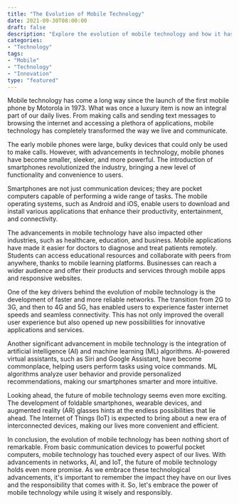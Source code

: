 ```yaml
--- 
title: "The Evolution of Mobile Technology" 
date: 2021-09-30T08:00:00 
draft: false 
description: "Explore the evolution of mobile technology and how it has transformed our lives." 
categories: 
- "Technology" 
tags: 
- "Mobile" 
- "Technology" 
- "Innovation" 
type: "featured" 
--- 
```


Mobile technology has come a long way since the launch of the first mobile phone by Motorola in 1973. What was once a luxury item is now an integral part of our daily lives. From making calls and sending text messages to browsing the internet and accessing a plethora of applications, mobile technology has completely transformed the way we live and communicate. 

The early mobile phones were large, bulky devices that could only be used to make calls. However, with advancements in technology, mobile phones have become smaller, sleeker, and more powerful. The introduction of smartphones revolutionized the industry, bringing a new level of functionality and convenience to users.

Smartphones are not just communication devices; they are pocket computers capable of performing a wide range of tasks. The mobile operating systems, such as Android and iOS, enable users to download and install various applications that enhance their productivity, entertainment, and connectivity.

The advancements in mobile technology have also impacted other industries, such as healthcare, education, and business. Mobile applications have made it easier for doctors to diagnose and treat patients remotely. Students can access educational resources and collaborate with peers from anywhere, thanks to mobile learning platforms. Businesses can reach a wider audience and offer their products and services through mobile apps and responsive websites.

One of the key drivers behind the evolution of mobile technology is the development of faster and more reliable networks. The transition from 2G to 3G, and then to 4G and 5G, has enabled users to experience faster internet speeds and seamless connectivity. This has not only improved the overall user experience but also opened up new possibilities for innovative applications and services.

Another significant advancement in mobile technology is the integration of artificial intelligence (AI) and machine learning (ML) algorithms. AI-powered virtual assistants, such as Siri and Google Assistant, have become commonplace, helping users perform tasks using voice commands. ML algorithms analyze user behavior and provide personalized recommendations, making our smartphones smarter and more intuitive.

Looking ahead, the future of mobile technology seems even more exciting. The development of foldable smartphones, wearable devices, and augmented reality (AR) glasses hints at the endless possibilities that lie ahead. The Internet of Things (IoT) is expected to bring about a new era of interconnected devices, making our lives more convenient and efficient.

In conclusion, the evolution of mobile technology has been nothing short of remarkable. From basic communication devices to powerful pocket computers, mobile technology has touched every aspect of our lives. With advancements in networks, AI, and IoT, the future of mobile technology holds even more promise. As we embrace these technological advancements, it's important to remember the impact they have on our lives and the responsibility that comes with it. So, let's embrace the power of mobile technology while using it wisely and responsibly.
